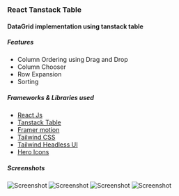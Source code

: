 ### React Tanstack Table
#### DataGrid implementation using tanstack table
##### Features
- Column Ordering using Drag and Drop
- Column Chooser 
- Row Expansion
- Sorting

##### Frameworks & Libraries used
- [React Js](https://reactjs.org/)
- [Tanstack Table](https://tanstack.com/table/v8)
- [Framer motion](https://www.framer.com/motion/)
- [Tailwind CSS](https://tailwindcss.com/)
- [Tailwind Headless UI](https://headlessui.com/)
- [Hero Icons](https://heroicons.com/)

##### Screenshots
![Screenshot](https://github.com/gouthamrangarajan/reactjs/blob/main/tanstack-table/Screenshot_1.gif)
![Screenshot](https://github.com/gouthamrangarajan/reactjs/blob/main/tanstack-table/Screenshot_2.gif)
![Screenshot](https://github.com/gouthamrangarajan/reactjs/blob/main/tanstack-table/Screenshot_3.gif)
![Screenshot](https://github.com/gouthamrangarajan/reactjs/blob/main/tanstack-table/Screenshot_4.gif)

